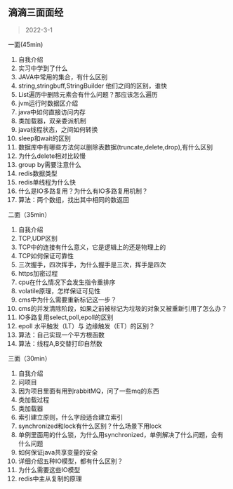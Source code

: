 ## 滴滴三面面经

> 2022-3-1

一面(45min)
1. 自我介绍
2. 实习中学到了什么
3. JAVA中常用的集合，有什么区别
4. string,stringbuff,StringBuilder 他们之间的区别，谁快
5. List遍历中删除元素会有什么问题？那应该怎么遍历
6. jvm运行时数据区介绍
7. java中如何直接访问内存
8. 类加载器，双亲委派机制
9. java线程状态，之间如何转换
10. sleep和wait的区别
11. 数据库中有哪些方法何以删除表数据(truncate,delete,drop),有什么区别
12. 为什么delete相对比较慢
13. group by需要注意什么
14. redis数据类型
15. redis单线程为什么快
16. 什么是IO多路复用？为什么有IO多路复用机制？
17. 算法：两个数组，找出其中相同的数返回

二面（35min）
1. 自我介绍
2. TCP,UDP区别
3. TCP中的连接有什么意义，它是逻辑上的还是物理上的
4. TCP如何保证可靠性
5. 三次握手，四次挥手，为什么握手是三次，挥手是四次
6. https加密过程
7. cpu在什么情况下会发生指令重排序
8. volatile原理，怎样保证可见性
9. cms中为什么需要重新标记这一步？
10. cms的并发清除阶段，如果之前被标记为垃圾的对象又被重新引用了怎么办？
11. IO多路复用select,poll,epoll的区别
12. epoll 水平触发（LT）与 边缘触发（ET）的区别？
13. 算法：自己实现一个平方根函数
14. 算法：线程A,B交替打印自然数

三面（30min）
1. 自我介绍
2. 问项目
3. 因为项目里面有用到rabbitMQ，问了一些mq的东西
4. 类加载过程
5. 类加载器
6. 索引建立原则，什么字段适合建立索引
7. synchronized和lock有什么区别？什么场景下用lock
8. 单例里面用的什么锁，为什么用synchronized，单例解决了什么问题，会有什么问题
9. 如何保证java共享变量的安全
10. 详细介绍五种IO模型，都有什么区别？
11. 为什么需要这些IO模型
12. redis中主从复制的原理